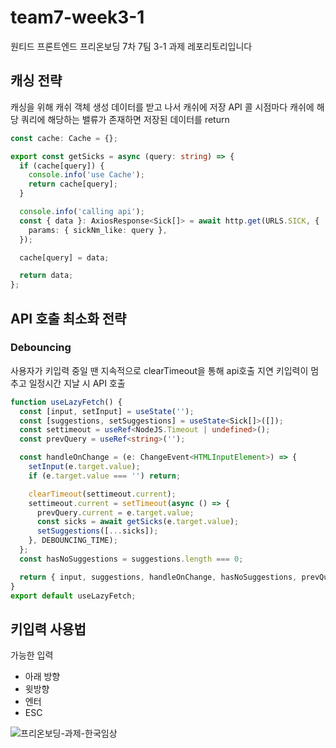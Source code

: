 # team7-week3-1

원티드 프론트엔드 프리온보딩 7차 7팀 3-1 과제 레포리토리입니다

## 캐싱 전략

캐싱을 위해 캐쉬 객체 생성
데이터를 받고 나서 캐쉬에 저장
API 콜 시점마다 캐쉬에 해당 쿼리에 해당하는 밸류가 존재하면 저장된 데이터를 return

```typescript
const cache: Cache = {};

export const getSicks = async (query: string) => {
  if (cache[query]) {
    console.info('use Cache');
    return cache[query];
  }

  console.info('calling api');
  const { data }: AxiosResponse<Sick[]> = await http.get(URLS.SICK, {
    params: { sickNm_like: query },
  });

  cache[query] = data;

  return data;
};
```

## API 호출 최소화 전략

### Debouncing

사용자가 키입력 중일 땐 지속적으로 clearTimeout을 통해 api호출 지연
키입력이 멈추고 일정시간 지날 시 API 호출

```typescript
function useLazyFetch() {
  const [input, setInput] = useState('');
  const [suggestions, setSuggestions] = useState<Sick[]>([]);
  const settimeout = useRef<NodeJS.Timeout | undefined>();
  const prevQuery = useRef<string>('');

  const handleOnChange = (e: ChangeEvent<HTMLInputElement>) => {
    setInput(e.target.value);
    if (e.target.value === '') return;

    clearTimeout(settimeout.current);
    settimeout.current = setTimeout(async () => {
      prevQuery.current = e.target.value;
      const sicks = await getSicks(e.target.value);
      setSuggestions([...sicks]);
    }, DEBOUNCING_TIME);
  };
  const hasNoSuggestions = suggestions.length === 0;

  return { input, suggestions, handleOnChange, hasNoSuggestions, prevQuery };
}
export default useLazyFetch;
```

## 키입력 사용법

가능한 입력

- 아래 방향
- 윗방향
- 엔터
- ESC

![프리온보딩-과제-한국임상](https://user-images.githubusercontent.com/88099590/201021434-36c81901-a8a2-4187-be22-3445d634c20d.gif)
